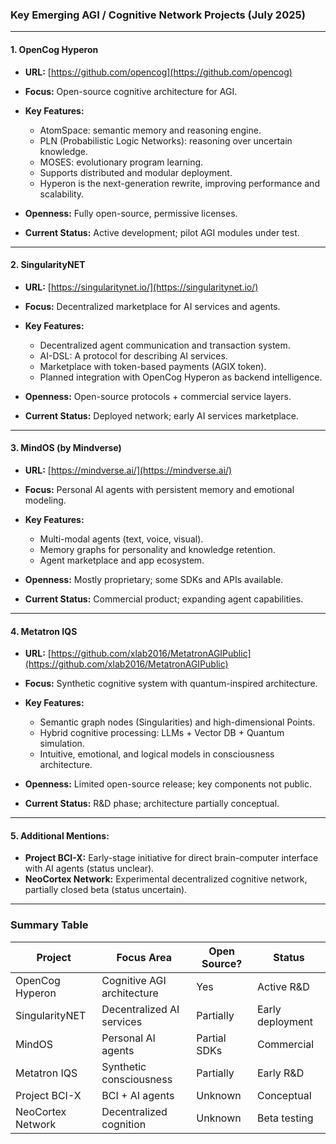 ### Key Emerging AGI / Cognitive Network Projects (July 2025)

---

#### 1. **OpenCog Hyperon**

* **URL:** [https://github.com/opencog](https://github.com/opencog)
* **Focus:** Open-source cognitive architecture for AGI.
* **Key Features:**

  * AtomSpace: semantic memory and reasoning engine.
  * PLN (Probabilistic Logic Networks): reasoning over uncertain knowledge.
  * MOSES: evolutionary program learning.
  * Supports distributed and modular deployment.
  * Hyperon is the next-generation rewrite, improving performance and scalability.
* **Openness:** Fully open-source, permissive licenses.
* **Current Status:** Active development; pilot AGI modules under test.

---

#### 2. **SingularityNET**

* **URL:** [https://singularitynet.io/](https://singularitynet.io/)
* **Focus:** Decentralized marketplace for AI services and agents.
* **Key Features:**

  * Decentralized agent communication and transaction system.
  * AI-DSL: A protocol for describing AI services.
  * Marketplace with token-based payments (AGIX token).
  * Planned integration with OpenCog Hyperon as backend intelligence.
* **Openness:** Open-source protocols + commercial service layers.
* **Current Status:** Deployed network; early AI services marketplace.

---

#### 3. **MindOS (by Mindverse)**

* **URL:** [https://mindverse.ai/](https://mindverse.ai/)
* **Focus:** Personal AI agents with persistent memory and emotional modeling.
* **Key Features:**

  * Multi-modal agents (text, voice, visual).
  * Memory graphs for personality and knowledge retention.
  * Agent marketplace and app ecosystem.
* **Openness:** Mostly proprietary; some SDKs and APIs available.
* **Current Status:** Commercial product; expanding agent capabilities.

---

#### 4. **Metatron IQS**

* **URL:** [https://github.com/xlab2016/MetatronAGIPublic](https://github.com/xlab2016/MetatronAGIPublic)
* **Focus:** Synthetic cognitive system with quantum-inspired architecture.
* **Key Features:**

  * Semantic graph nodes (Singularities) and high-dimensional Points.
  * Hybrid cognitive processing: LLMs + Vector DB + Quantum simulation.
  * Intuitive, emotional, and logical models in consciousness architecture.
* **Openness:** Limited open-source release; key components not public.
* **Current Status:** R\&D phase; architecture partially conceptual.

---

#### 5. **Additional Mentions:**

* **Project BCI-X:** Early-stage initiative for direct brain-computer interface with AI agents (status unclear).
* **NeoCortex Network:** Experimental decentralized cognitive network, partially closed beta (status uncertain).

---

### Summary Table

| Project           | Focus Area                 | Open Source? | Status           |
| ----------------- | -------------------------- | ------------ | ---------------- |
| OpenCog Hyperon   | Cognitive AGI architecture | Yes          | Active R\&D      |
| SingularityNET    | Decentralized AI services  | Partially    | Early deployment |
| MindOS            | Personal AI agents         | Partial SDKs | Commercial       |
| Metatron IQS      | Synthetic consciousness    | Partially    | Early R\&D       |
| Project BCI-X     | BCI + AI agents            | Unknown      | Conceptual       |
| NeoCortex Network | Decentralized cognition    | Unknown      | Beta testing     |
